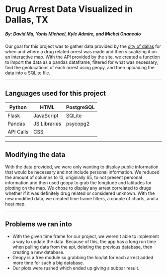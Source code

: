# Drug Arrest Data Visualized in Dallas, TX
##### By: David Ma, Yonis Michael, Kyle Admire, and Michel Gnancalo 
Our goal for this project was to gather data provided by the [city of dallas](https://www.dallasopendata.com/Public-Safety/Police-Arrests/sdr7-6v3j) for when and where a drug related arrest was made and then visualizing it on an interactive map. With the API provided by the site, we created a function to import the data as a pandas dataframe, filtered for what was necessary, find the geolocations of each arrest using geopy, and then uploading the data into a SQLite file.
***
## Languages used for this project
|Python|HTML|PostgreSQL|
|---|---|---|
|Flask|JavaScript|SQLite|
|Pandas| JS Libraries | psycopg2|
|API Calls| CSS
***
## Modifying the data
With the data provided, we were only wanting to display public information that would be necessary and not include personal information. We reduced the amount of columns to 13, originially 65, to not present personal information and then used geopy to grab the longitude and latitudes for plotting on the map. We chose to display any arrest correlated to drugs whether if it was definitely drug related or considered unknown. With the new modified data, we created time frame filters, a couple of charts, and a heat map.
***
## Problems we ran into
* With the given time frame for our project, we weren't able to implement a way to update the data. Because of this, the app has a long run time when pulling data from the api, deleting the previous database, then creating a new database.
* Geopy is a free module so grabbing the lon/lat for each arrest added more time for such a big database.
* Our plots were rushed which ended up giving a subpar result.
